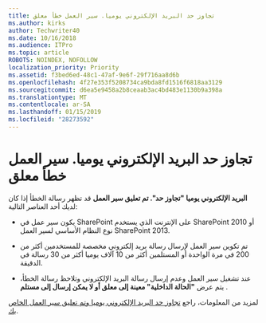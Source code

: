 ```yaml
---
title: تجاوز حد البريد الإلكتروني يوميا. سير العمل خطأ معلق
ms.author: kirks
author: Techwriter40
ms.date: 10/16/2018
ms.audience: ITPro
ms.topic: article
ROBOTS: NOINDEX, NOFOLLOW
localization_priority: Priority
ms.assetid: f3bed6ed-48c1-47af-9e6f-29f716aa8d6b
ms.openlocfilehash: 4f27e353f5208734ca9bda8fd1516f6818aa3129
ms.sourcegitcommit: d6ea5e9458a2b8ceaab3ac4bd483e1130b9a398a
ms.translationtype: MT
ms.contentlocale: ar-SA
ms.lasthandoff: 01/15/2019
ms.locfileid: "28273592"
---
```

# <a name="daily-email-limit-exceeded-workflow-is-suspended-error"></a>تجاوز حد البريد الإلكتروني يوميا. سير العمل خطأ معلق

 **البريد الإلكتروني يوميا "تجاوز حد". تم تعليق سير العمل** قد تظهر رسالة الخطأ إذا كان لديك أحد العناصر التالية: 
  
- يكون سير عمل في SharePoint على الإنترنت الذي يستخدم SharePoint 2010 أو نوع النظام الأساسي لسير العمل SharePoint 2013.
    
- تم تكوين سير العمل لإرسال رسالة بريد إلكتروني مخصصة للمستخدمين أكثر من 200 في مرة الواحدة أو المستلمين أكثر من 10 آلاف يوميا أكثر من 30 رسالة في الدقيقة.
    
- عند تشغيل سير العمل وعدم إرسال رسالة البريد الإلكتروني وتلاحظ رسالة الخطأ، يتم عرض **"الحالة الداخلية" معينة إلى معلق أو لا يمكن إرسال إلى مستلم** . 
    
لمزيد من المعلومات، راجع [تجاوز حد البريد الإلكتروني يوميا وتم تعليق سير العمل الخاص بك](https://go.microsoft.com/fwlink/?Linkid=2031137).
  
